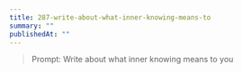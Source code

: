 ```yaml
---
title: 287-write-about-what-inner-knowing-means-to
summary: ""
publishedAt: ""
---
```


> Prompt: Write about what inner knowing means to you

